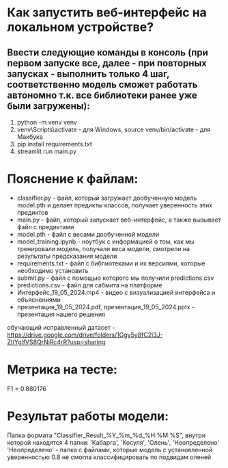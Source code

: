 # Как запустить веб-интерфейс на локальном устройстве?
## Ввести следующие команды в консоль (при первом запуске все, далее - при повторных запусках - выполнить только 4 шаг, соответственно модель сможет работать автономно т.к. все библиотеки ранее уже были загружены):
1. python -m venv venv
2. venv\Scripts\activate - для Windows, source venv/bin/activate - для Макбука
3. pip install requirements.txt
4. streamlit run main.py

# Пояснение к файлам:
* classifier.py - файл, который загружает дообученную модель model.pth и делает предикты классов, получает уверенность этих предиктов
* main.py - файл, который запускает веб-интерфейс, а также вызывает файл с предиктами
* model.pth - файл с весами дообученной модели
* model_training.ipynb - ноутбук с информацией о том, как мы тренировали модель, получали веса модели, смотрели на результаты предсказания модели
* requirements.txt - файл с библиотеками и их версиями, которые необходимо установить
* submit.py - файл с помощью которого мы получили predictions.csv
* predictions.csv - файл для сабмита на платформе
* Интерфейс_19_05_2024.mp4 - видео с визуализацией интерфейса и объяснениями
* презентация_19_05_2024.pdf, презентация_19_05_2024.pptx - презентация нашего решения

обучающий исправленный датасет - https://drive.google.com/drive/folders/1Ggy5y8fC2j3J-ZtlYgjfVS8QrNiRc4rR?usp=sharing

# Метрика на тесте:
F1 = 0.880176

# Результат работы модели:
Папка формата "Classifier_Result_%Y_%m_%d_%H:%M:%S", внутри которой находятся 4 папки: 'Кабарга', 'Косуля', 'Олень', 'Неопределено' \
'Неопределено' - папка с файлами, которые модель с установленной уверенностью 0.8 не смогла классифицировать по подвидам оленей
